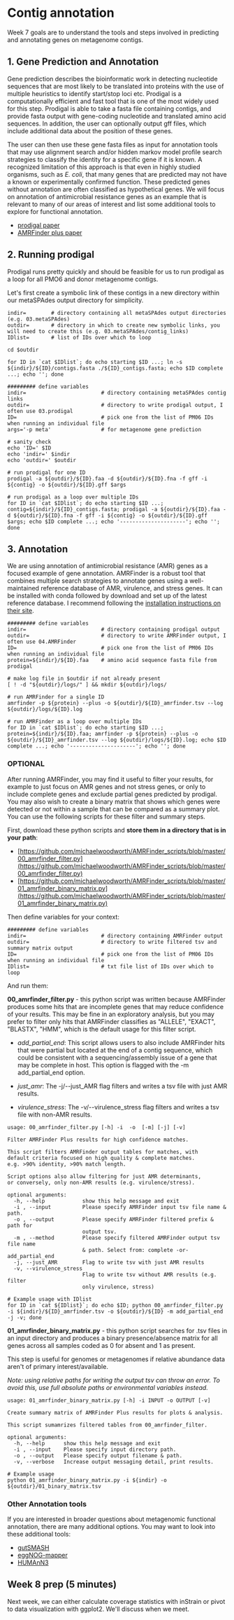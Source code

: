 # Contig annotation

Week 7 goals are to understand the tools and steps involved in predicting and annotating genes on metagenome contigs.

## 1. Gene Prediction and Annotation

Gene prediction describes the bioinformatic work in detecting nucleotide sequences that are most likely to be translated into proteins with the use of multiple heuristics to identify start/stop loci etc. Prodigal is a computationally efficient and fast tool that is one of the most widely used for this step. Prodigal is able to take a fasta file containing contigs, and provide fasta output with gene-coding nucleotide and translated amino acid sequences. In addition, the user can optionally output gff files, which include additional data about the position of these genes.

The user can then use these gene fasta files as input for annotation tools that may use alignment search and/or hidden markov model profile search strategies to classify the identity for a specific gene if it is known. A recognized limitation of this approach is that even in highly studied organisms, such as *E. coli*, that many genes that are predicted may not have a known or experimentally confirmed function. These predicted genes without annotation are often classified as hypothetical genes. We will focus on annotation of antimicrobial resistance genes as an example that is relevant to many of our areas of interest and list some additional tools to explore for functional annotation.

- [prodigal paper](https://bmcbioinformatics.biomedcentral.com/articles/10.1186/1471-2105-11-119)
- [AMRFinder plus paper](https://www.ncbi.nlm.nih.gov/pmc/articles/PMC8208984/)

## 2. Running prodigal

Prodigal runs pretty quickly and should be feasible for us to run prodigal as a loop for all PMO6 and donor metagenome contigs.

Let's first create a symbolic link of these contigs in a new directory within our metaSPAdes output directory for simplicity.

``` console
indir=        # directory containing all metaSPAdes output directories (e.g. 03.metaSPAdes)
outdir=       # directory in which to create new symbolic links, you will need to create this (e.g. 03.metaSPAdes/contig_links) 
IDlist=       # list of IDs over which to loop

cd $outdir

for ID in `cat $IDlist`; do echo starting $ID ...; ln -s ${indir}/${ID}/contigs.fasta ./${ID}_contigs.fasta; echo $ID complete ...; echo ''; done

```

``` console
######### define variables
indir=                        # directory containing metaSPAdes contig links
outdir=                       # directory to write prodigal output, I often use 03.prodigal
ID=                           # pick one from the list of PM06 IDs when running an individual file
args='-p meta'                # for metagenome gene prediction

```

``` console
# sanity check
echo 'ID=' $ID
echo 'indir=' $indir
echo 'outdir=' $outdir

```

``` console
# run prodigal for one ID
prodigal -a ${outdir}/${ID}.faa -d ${outdir}/${ID}.fna -f gff -i ${contig} -o ${outdir}/${ID}.gff $args
```

``` console
# run prodigal as a loop over multiple IDs
for ID in `cat $IDlist`; do echo starting $ID ...; contig=${indir}/${ID}_contigs.fasta; prodigal -a ${outdir}/${ID}.faa -d ${outdir}/${ID}.fna -f gff -i ${contig} -o ${outdir}/${ID}.gff $args; echo $ID complete ...; echo '---------------------'; echo ''; done
```

## 3. Annotation

We are using annotation of antimicrobial resistance (AMR) genes as a focused example of gene annotation. AMRFinder is a robust tool that combines multiple search strategies to annotate genes using a well-maintained reference database of AMR, virulence, and stress genes. It can be installed with conda followed by download and set up of the latest reference database. I recommend following the [installation instructions on their site](https://github.com/ncbi/amr/wiki/Installing-AMRFinder).


``` console
######### define variables
indir=                        # directory containing prodigal output
outdir=                       # directory to write AMRFinder output, I often use 04.AMRFinder
ID=                           # pick one from the list of PM06 IDs when running an individual file
protein=${indir}/${ID}.faa    # amino acid sequence fasta file from prodigal
```

``` console
# make log file in $outdir if not already present
[ ! -d "${outdir}/logs/" ] && mkdir ${outdir}/logs/
```

``` console
# run AMRFinder for a single ID
amrfinder -p ${protein} --plus -o ${outdir}/${ID}_amrfinder.tsv --log ${outdir}/logs/${ID}.log
```

``` console
# run AMRFinder as a loop over multiple IDs
for ID in `cat $IDlist`; do echo starting $ID ...; protein=${indir}/${ID}.faa; amrfinder -p ${protein} --plus -o ${outdir}/${ID}_amrfinder.tsv --log ${outdir}/logs/${ID}.log; echo $ID complete ...; echo '---------------------'; echo ''; done

```


### OPTIONAL

After running AMRFinder, you may find it useful to filter your results, for example to just focus on AMR genes and not stress genes, or only to include complete genes and exclude partial genes predicted by prodigal. You may also wish to create a binary matrix that shows which genes were detected or not within a sample that can be compared as a summary plot. You can use the following scripts for these filter and summary steps.

First, download these python scripts and **store them in a directory that is in your path**:

- [https://github.com/michaelwoodworth/AMRFinder_scripts/blob/master/00_amrfinder_filter.py](https://github.com/michaelwoodworth/AMRFinder_scripts/blob/master/00_amrfinder_filter.py)
- [https://github.com/michaelwoodworth/AMRFinder_scripts/blob/master/01_amrfinder_binary_matrix.py](https://github.com/michaelwoodworth/AMRFinder_scripts/blob/master/01_amrfinder_binary_matrix.py)

Then define variables for your context:
``` console
######### define variables
indir=                        # directory containing AMRFinder output
outdir=                       # directory to write filtered tsv and summary matrix output
ID=                           # pick one from the list of PM06 IDs when running an individual file
IDlist=                       # txt file list of IDs over which to loop
```

And run them:

**00_amrfinder_filter.py** - this python script was written because AMRFinder produces some hits that are incomplete genes that may reduce confidence of your results.  This may be fine in an exploratory analysis, but you may prefer to filter only hits that AMRFinder classifies as "ALLELE", "EXACT", "BLASTX", "HMM", which is the default usage for this filter script.

- *add_partial_end*: 
This script allows users to also include AMRFinder hits that were partial but located at the end of a contig sequence, which could be consistent with a sequencing/assembly issue of a gene that may be complete in host.  This option is flagged with the -m add_partial_end option.

- *just_amr*:
The -j/--just_AMR flag filters and writes a tsv file with just AMR results.

- *virulence_stress*:
The -v/--virulence_stress flag filters and writes a tsv file with non-AMR results.

```console
usage: 00_amrfinder_filter.py [-h] -i  -o  [-m] [-j] [-v]

Filter AMRFinder Plus results for high confidence matches.

This script filters AMRFinder output tables for matches, with
default criteria focused on high quality & complete matches.
e.g. >90% identity, >90% match length.

Script options also allow filtering for just AMR determinants,
or conversely, only non-AMR results (e.g. virulence/stress).

optional arguments:
  -h, --help            show this help message and exit
  -i , --input          Please specify AMRFinder input tsv file name & path.
  -o , --output         Please specify AMRFinder filtered prefix & path for
                        output tsv.
  -m , --method         Please specify filtered AMRFinder output tsv file name
                        & path. Select from: complete -or- add_partial_end
  -j, --just_AMR        Flag to write tsv with just AMR results
  -v, --virulence_stress
                        Flag to write tsv without AMR results (e.g. filter
                        only virulence, stress)

```

```console
# Example usage with IDlist
for ID in `cat ${IDlist}`; do echo $ID; python 00_amrfinder_filter.py -i ${indir}/${ID}_amrfinder.tsv -o ${outdir}/${ID} -m add_partial_end -j -v; done
```

**01_amrfinder_binary_matrix.py** - this python script searches for .tsv files in an input directory and produces a binary presence/absence matrix for all genes across all samples coded as 0 for absent and 1 as present.

This step is useful for genomes or metagenomes if relative abundance data aren't of primary interest/available.

*Note: using relative paths for writing the output tsv can throw an error.  To avoid this, use full absolute paths or environmental variables instead.*

```console
usage: 01_amrfinder_binary_matrix.py [-h] -i INPUT -o OUTPUT [-v]

Create summary matrix of AMRFinder Plus results for plots & analysis.

This script sumamrizes filtered tables from 00_amrfinder_filter.

optional arguments:
  -h, --help      show this help message and exit
  -i , --input    Please specify input directory path.
  -o , --output   Please specify output filename & path.
  -v, --verbose   Increase output messaging detail, print results.
```

```console
# Example usage
python 01_amrfinder_binary_matrix.py -i ${indir} -o ${outdir}/01_binary_matrix.tsv
```

### Other Annotation tools

If you are interested in broader questions about metagenomic functional annotation, there are many additional options. You may want to look into these additional tools:

- [gutSMASH](https://www.nature.com/articles/s41587-023-01675-1)
- [eggNOG-mapper](https://github.com/eggnogdb/eggnog-mapper/releases/tag/2.1.9)
- [HUMAnN3](https://huttenhower.sph.harvard.edu/humann/)

## Week 8 prep (5 minutes)

Next week, we can either calculate coverage statistics with inStrain or pivot to data visualization with ggplot2. We'll discuss when we meet.
